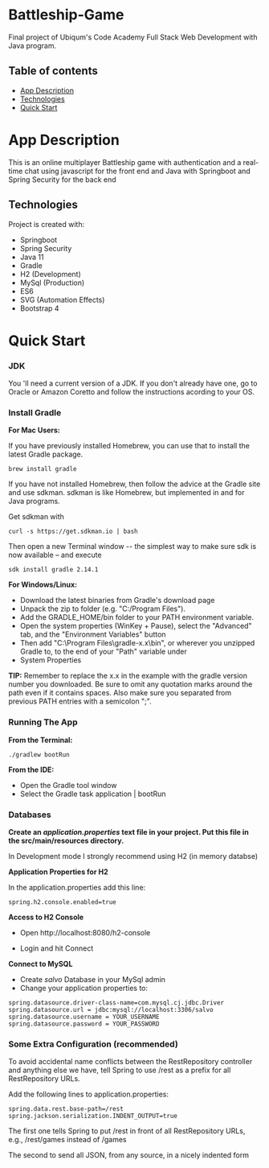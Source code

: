 # Battleship-Game
Final project of Ubiqum's Code Academy Full Stack Web Development with Java program.

## Table of contents
* [App Description](#app-description)
* [Technologies](#technologies)
* [Quick Start](#quick-start)

# App Description

This is an online multiplayer Battleship game with authentication and a real-time chat using javascript for the front end and Java with Springboot and Spring Security for the back end

## Technologies
Project is created with:
* Springboot
* Spring Security
* Java 11
* Gradle
* H2 (Development)
* MySql (Production)
* ES6
* SVG (Automation Effects)
* Bootstrap 4

# Quick Start

### JDK
You 'll need a current version of a JDK. If you don't already have one, go to Oracle or Amazon Coretto and follow the instructions acording to your OS. 

### Install Gradle

**For Mac Users:**

If you have previously installed Homebrew, you can use that to install the latest Gradle package.
```
brew install gradle
```
If you have not installed Homebrew, then follow the advice at the Gradle site and use sdkman.  sdkman is like Homebrew, but implemented
in and for Java programs.

Get sdkman with
```
curl -s https://get.sdkman.io | bash
```
Then open a new Terminal window -- the simplest way to make sure sdk is now available – and execute
```
sdk install gradle 2.14.1
```

**For Windows/Linux:**

* Download the latest binaries from Gradle's download page
* Unpack the zip to folder (e.g. "C:/Program Files").  
* Add the GRADLE_HOME/bin folder to your PATH environment variable.
* Open the system properties (WinKey + Pause), select the "Advanced" tab, and the "Environment Variables" button
* Then add "C:\Program Files\gradle-x.x\bin", or wherever you unzipped Gradle to, to the end of your "Path" variable under
* System Properties 


**TIP:**
Remember to replace the x.x in the example with the gradle version number you downloaded.  Be sure to omit any quotation marks around
the path even if it contains spaces. Also make sure you separated from previous PATH entries with a semicolon ";".


### Running The App

**From the Terminal:**

```
./gradlew bootRun

```

**From the IDE:**

* Open the Gradle tool window
* Select the Gradle task application | bootRun

### Databases

**Create an *application.properties* text file in your project.
Put this file in the src/main/resources directory.**  

In Development mode I strongly recommend using H2 (in memory databse)

**Application Properties for H2**

In the application.properties add this line:

```
spring.h2.console.enabled=true

```

**Access to H2 Console**

* Open http://localhost:8080/h2-console

* Login and hit Connect

**Connect to MySQL**

* Create *salvo* Database in your MySql admin
* Change your application properties to:
```
spring.datasource.driver-class-name=com.mysql.cj.jdbc.Driver
spring.datasource.url = jdbc:mysql://localhost:3306/salvo
spring.datasource.username = YOUR_USERNAME
spring.datasource.password = YOUR_PASSWORD
```

### Some Extra Configuration (recommended)

To avoid accidental name conflicts between the RestRepository controller and anything else we have, tell Spring to use /rest as a prefix for all
RestRepository URLs.

Add the following lines to application.properties:
```
spring.data.rest.base-path=/rest
spring.jackson.serialization.INDENT_OUTPUT=true
```

The first one tells Spring to
put /rest in front of all RestRepository URLs, e.g., /rest/games instead of /games

The second to send all JSON, from any source, in a nicely indented form




